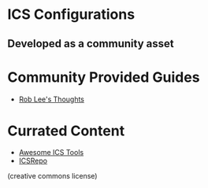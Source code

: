 # ICS Configurations
## Developed as a community asset

# Community Provided Guides
* [Rob Lee's Thoughts](roblee.md)

# Currated Content
* [Awesome ICS Tools](https://github.com/hslatman/awesome-industrial-control-system-security)
* [ICSRepo](https://github.com/ICSrepo)

(creative commons license)
